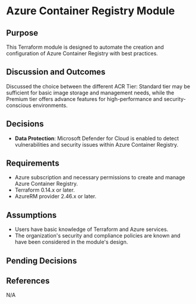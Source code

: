 # Azure Container Registry Module
 
## Purpose
 
This Terraform module is designed to automate the creation and configuration of Azure Container Registry with best practices.
 
## Discussion and Outcomes
Discussed the choice between the different ACR Tier: Standard tier may be sufficient for basic image storage and management needs, while the Premium tier offers advance features for high-performance and security-conscious environments.

 
## Decisions
  
- **Data Protection**: Microsoft Defender for Cloud is enabled to detect vulnerabilities and security issues within Azure Container Registry. 
 
## Requirements
 
- Azure subscription and necessary permissions to create and manage Azure Container Registry.
- Terraform 0.14.x or later.
- AzureRM provider 2.46.x or later.
 
## Assumptions
 
- Users have basic knowledge of Terraform and Azure services.
- The organization's security and compliance policies are known and have been considered in the module's design.
 
## Pending Decisions
 
## References 
N/A
